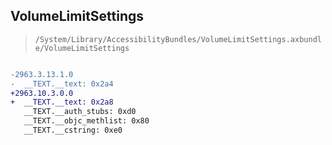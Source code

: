 ## VolumeLimitSettings

> `/System/Library/AccessibilityBundles/VolumeLimitSettings.axbundle/VolumeLimitSettings`

```diff

-2963.3.13.1.0
-  __TEXT.__text: 0x2a4
+2963.10.3.0.0
+  __TEXT.__text: 0x2a8
   __TEXT.__auth_stubs: 0xd0
   __TEXT.__objc_methlist: 0x80
   __TEXT.__cstring: 0xe0

```
